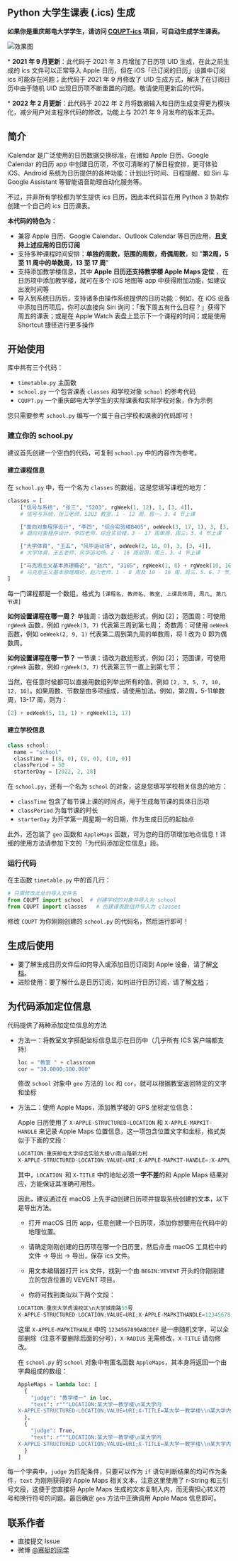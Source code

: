 ## Python 大学生课表 (.ics) 生成

**如果你是重庆邮电大学学生，请访问 [CQUPT-ics](https://github.com/qwqVictor/CQUPT-ics) 项目，可自动生成学生课表。**

![效果图](render_2021.jpg)

\* **2021 年 9 月更新**：此代码于 2021 年 3 月增加了日历项 UID 生成，在此之前生成的 ics 文件可以正常导入 Apple 日历，但在 iOS「已订阅的日历」设置中订阅 ics 可能存在问题；此代码于 2021 年 9 月修改了 UID 生成方式，解决了在订阅日历中由于随机 UID 出现日历项不断重置的问题。敬请使用更新后的代码。

\* **2022 年 2 月更新**：此代码于 2022 年 2 月将数据输入和日历生成变得更为模块化，减少用户对主程序代码的修改，功能上与 2021 年 9 月发布的版本无异。

## 简介

iCalendar 是广泛使用的日历数据交换标准，在诸如 Apple 日历、Google Calendar 的日历 app 中创建日历项，不仅可清晰的了解日程安排，更可体验 iOS、Android 系统为日历提供的各种功能：计划出行时间、日程提醒、如 Siri 与 Google Assistant 等智能语音助理自动化服务等。

不过，并非所有学校都为学生提供 ics 日历，因此本代码旨在用 Python 3 协助你创建一个自己的 ics 日历课表。

**本代码的特色为：**

* 兼容 Apple 日历、Google Calendar、Outlook Calendar 等日历应用，**且支持上述应用的日历订阅**
* 支持多种课程时间安排：**单独的周数，范围的周数，奇偶周数**，如 "**第2周，5 至 11 周中的单数周，13 至 17 周**"
* 支持添加教学楼信息，其中 **Apple 日历还支持教学楼 Apple Maps 定位** ，在日历项中添加教学楼，就可在多个 iOS 地图等 app 中获得附加功能，如建议出发时间等
* 导入到系统日历后，支持诸多由操作系统提供的日历功能：例如，在 iOS 设备中添加日历项后，你可以直接向 Siri 询问：「我下周五有什么日程？」获得下周五的课表；或是在 Apple Watch 表盘上显示下一个课程的时间；或是使用 Shortcut 捷径进行更多操作

## 开始使用

库中共有三个代码：

* `timetable.py` 主函数
* `school.py` 一个包含课表 `classes` 和学校对象 `school` 的参考代码
* `CQUPT.py` 一个重庆邮电大学学生的实际课表和实际学校对象，作为示例

您只需要参考 `school.py` 编写一个属于自己学校和课表的代码即可！

### 建立你的 school.py

建议首先创建一个空白的代码，可复制 `school.py` 中的内容作为参考。

#### 建立课程信息

在 `school.py` 中，有一个名为 `classes` 的数组，这是您填写课程的地方：

```python
classes = [
	["信号与系统", "张三", "5203", rgWeek(1, 12), 1, [3, 4]],
	# 信号与系统，张三老师，5203 教室，1 - 12 周，周一，3、4 节上课

	["面向对象程序设计", "李四", "综合实验楼B405", oeWeek(3, 17, 1), 3, [3, 4]],
	# 面向对象程序设计，李四老师，综合实验楼，3 - 17 周单周，周三，3、4 节上课

	["大学体育", "王五", "风华运动场", oeWeek(2, 16, 0), 3, [3, 4]],
	# 大学体育，王五老师，风华运动场，2 - 16 周双周，周三，3、4 节上课

	["马克思主义基本原理概论", "赵六", "3105", rgWeek(1, 8) + rgWeek(10, 16), 3, [5, 6, 7]],
	# 马克思主义基本原理概论，赵六老师，1 - 8 周及 10 - 16 周，周三，5、6、7 节上课
]
```

每一门课程都是一个数组，格式为 `[课程名, 教师名, 教室, 上课具体周, 周几, 第几节课]`

**如何设置课程在哪一周？**
单独周：请改为数组形式，例如 [2]；
范围周：可使用 `rgWeek` 函数，例如 `rgWeek(3, 7)` 代表第三周到第七周；
奇数周：可使用 `oeWeek` 函数，例如 `oeWeek(2, 9, 1)` 代表第二周到第九周的单数周，将 1 改为 0 即为偶数周。

**如何设置课程在哪一节？**
一节课：请改为数组形式，例如 [2]；
范围课，可使用 `rgWeek` 函数，例如 `rgWeek(3, 7)` 代表第三节一直上到第七节；

当然，在任意时候都可以直接用数组列举出所有的值，例如 `[2, 3, 5, 7, 10, 12, 16]`。如果周数、节数是由多项组成，请使用加法。例如，第2周，5-11单数周，13-17 周，则为：

```python
[2] + oeWeek(5, 11, 1) + rgWeek(13, 17)
```

#### 建立学校信息

```python
class school:
  name = "school"
  classTime = [(8, 0), (9, 0), (10, 0)]
  classPeriod = 50
  starterDay = [2022, 2, 28]
```

在 `school.py`，还有一个名为 `school` 的对象，这是您填写学校相关信息的地方：

* `classTime` 包含了每节课上课的时间点，用于生成每节课的具体日历项
* `classPeriod` 为每节课的时长
* `starterDay` 为开学第一周星期一的日期，作为生成日历的起始点

此外，还包装了  `geo`  函数和 `AppleMaps` 函数，可为您的日历项增加地点信息！详细的使用方法请参加下文的「为代码添加定位信息」段。

### 运行代码

在主函数  `timetable.py` 中的首几行：

```python
# 只需修改此处的导入文件名
from CQUPT import school  # 创建学校的对象并导入为 school
from CQUPT import classes   # 创建课表数组并导入为 classes
```

修改 `CQUPT` 为你刚刚创建的 `school.py` 的代码名，然后运行即可！

## 生成后使用

* 要了解生成日历文件后如何导入或添加日历订阅到 Apple 设备，请了解[文档](https://github.com/qwqVictor/CQUPT-ics/blob/main/docs/ImportOrSubscribe.md)。
* 进阶使用：要了解什么是日历订阅，如何进行日历订阅，请了解[文档](https://github.com/qwqVictor/CQUPT-ics/blob/main/docs/ImportOrSubscribe.md)；

## 为代码添加定位信息

代码提供了两种添加定位信息的方法

* 方法一：将教室文字搭配坐标信息显示在日历中（几乎所有 ICS 客户端都支持）

  ```python
  loc = "教室 " + classroom 
  cor = "30.0000;100.000"
  ```

  修改 `school` 对象中 `geo` 方法的 `loc` 和 `cor`，就可以根据教室返回特定的文字和坐标

* 方法二：使用 Apple Maps，添加教学楼的 GPS 坐标定位信息：

  Apple 日历使用了 `X-APPLE-STRUCTURED-LOCATION` 和 `X-APPLE-MAPKIT-HANDLE` 来记录 Apple Maps 位置信息，这一项包含位置文字和坐标，格式类似于下面的文段：

  ```C++
  LOCATION:重庆邮电大学综合实验大楼\n南山路新力村
  X-APPLE-STRUCTURED-LOCATION;VALUE=URI;X-APPLE-MAPKIT-HANDLE=;X-APPLE-RADIUS=500;X-TITLE=重庆邮电大学综合实验大楼\\n南山路新力村:geo:29.524289,106.605595
  ```

  其中，`LOCATION `和 `X-TITLE` 中的地址必须**一字不差**的和 Apple Maps 结果对应，方能保证其准确可用性。

  因此，建议通过在 macOS 上先手动创建日历项并提取系统创建的文本，以下是导出方法。

  * 打开 macOS 日历 app，任意创建一个日历项，添加你想要用在代码中的地理位置。

  * 请确定刚刚创建的日历项在哪一个日历里，然后点击 macOS 工具栏中的 文件 -> 导出 -> 导出，保存 ics 文件。

  * 用文本编辑器打开 ics 文件，找到一个由 `BEGIN:VEVENT` 开头的你刚刚建立的包含位置的 VEVENT 项目。

  * 你将可找到类似以下两个文段：

  ```C++
  LOCATION:重庆大学虎溪校区\n大学城南路55号  
  X-APPLE-STRUCTURED-LOCATION;VALUE=URI;X-APPLE-MAPKITHANDLE=1234567890ABCDEF;X-APPLE-RADIUS=925.4324489259043;X-TITLE=重庆大学虎溪校区\\n大学城南路5号:geo:29.592566,106.299150
  ```

  这里 `X-APPLE-MAPKITHANLE` 中的 `1234567890ABCDEF`  是一串随机文字，可以全部删除（注意不要删除后面的分号），`X-RADIUS` 无需修改，`X-TITLE` 请勿修改。

  在 `school.py` 的 `school` 对象中有匿名函数 `AppleMaps`，其本身将返回一个由字典组成的数组：

  ```python
  AppleMaps = lambda loc: [
    {
      "judge": "教学楼一" in loc,
      "text": r"""LOCATION:某大学一教学楼\n某大学内
  X-APPLE-STRUCTURED-LOCATION;VALUE=URI;X-TITLE=某大学一教学楼\\n某大学内:geo:30.0000,100.000"""
    },
    {
      "judge": True,
      "text": r"""LOCATION:某大学一教学楼\n某大学内
  X-APPLE-STRUCTURED-LOCATION;VALUE=URI;X-TITLE=某大学一教学楼\\n某大学内:geo:30.0000,100.000"""
    }
  ]
  ```
  
 每一个字典中，```judge``` 为匹配条件，只要可以作为 `if` 语句判断结果的均可作为条件，`text` 为刚刚获得的 Apple Maps 相关文本，注意这里使用了 r-String 和三引号文段，这便于您直接将 Apple Maps 生成的文本复制入内，而无需担心转义符号和换行符号的问题。最后确定 `geo` 方法中正确调用 Apple Maps 信息即可。
  


## 联系作者

* 直接提交 Issue
* 微博 [@赛艇的同学](http://weibo.com/u/3566216663 "@赛艇的同学")

